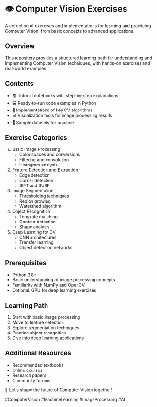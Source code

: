 # 👁️ Computer Vision Exercises
A collection of exercises and implementations for learning and practicing Computer Vision, from basic concepts to advanced applications.

## Overview
This repository provides a structured learning path for understanding and implementing Computer Vision techniques, with hands-on exercises and real-world examples.

## Contents
- 📚 Tutorial notebooks with step-by-step explanations
- 💻 Ready-to-run code examples in Python
- 🔧 Implementations of key CV algorithms
- 📊 Visualization tools for image processing results
- 📸 Sample datasets for practice

## Exercise Categories
1. Basic Image Processing
   - Color spaces and conversions
   - Filtering and convolution
   - Histogram analysis
2. Feature Detection and Extraction
   - Edge detection
   - Corner detection
   - SIFT and SURF
3. Image Segmentation
   - Thresholding techniques
   - Region growing
   - Watershed algorithm
4. Object Recognition
   - Template matching
   - Contour detection
   - Shape analysis
5. Deep Learning for CV
   - CNN architectures
   - Transfer learning
   - Object detection networks


## Prerequisites
- Python 3.8+
- Basic understanding of image processing concepts
- Familiarity with NumPy and OpenCV
- Optional: GPU for deep learning exercises

## Learning Path
1. Start with basic image processing
2. Move to feature detection
3. Explore segmentation techniques
4. Practice object recognition
5. Dive into deep learning applications

## Additional Resources
- Recommended textbooks
- Online courses
- Research papers
- Community forums

🔗 Let's shape the future of Computer Vision together!

#ComputerVision #MachineLearning #ImageProcessing #AI
